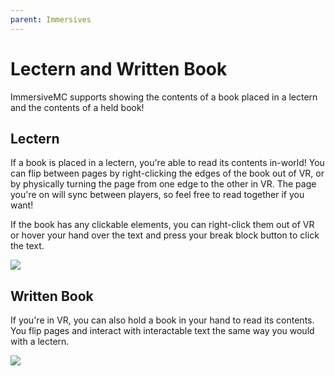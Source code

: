 ```yaml
---
parent: Immersives
---
```


# Lectern and Written Book

ImmersiveMC supports showing the contents of a book placed in a lectern and the contents of a held book!

## Lectern

If a book is placed in a lectern, you're able to read its contents in-world! You can flip between pages by right-clicking the edges of the book out of VR, or by physically turning the page from one edge to the other in VR. The page you're on will sync between players, so feel free to read together if you want!

If the book has any clickable elements, you can right-click them out of VR or hover your hand over the text and press your break block button to click the text.

![](/gif/lectern_nonvr.gif)

## Written Book

If you're in VR, you can also hold a book in your hand to read its contents. You flip pages and interact with interactable text the same way you would with a lectern.

![](/gif/written_book_vr.gif)